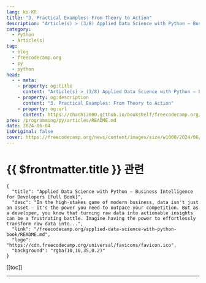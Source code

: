 ```yaml
---
lang: ko-KR
title: "3. Practical Examples: From Theory to Action"
description: "Article(s) > (3/8) Applied Data Science with Python – Business Intelligence for Developers [Full Book]"
category: 
  - Python
  - Article(s)
tag: 
  - blog
  - freecodecamp.org
  - py
  - python
head:
  - - meta:
    - property: og:title
      content: "Article(s) > (3/8) Applied Data Science with Python – Business Intelligence for Developers [Full Book]"
    - property: og:description
      content: "3. Practical Examples: From Theory to Action"
    - property: og:url
      content: https://chanhi2000.github.io/bookshelf/freecodecamp.org/applied-data-science-with-python-book/3-practical-examples-from-theory-to-action.html
prev: /programming/py/articles/README.md
date: 2024-06-04
isOriginal: false
cover: https://freecodecamp.org/news/content/images/size/w1000/2024/06/Applied-Data-Science-with-Python-Cover-Version-2--1-.png
---
```


# {{ $frontmatter.title }} 관련

```component VPCard
{
  "title": "Applied Data Science with Python – Business Intelligence for Developers [Full Book]",
  "desc": "In the high-stakes game of modern business, data isn't just an asset – it's the power you need to outpace your competition. But as a developer, you know that turning raw data into actionable insights can be a frustrating battle. Imagine having the power to effortlessly transform raw data into...",
  "link": "/freecodecamp.org/applied-data-science-with-python-book/README.md",
  "logo": "https://cdn.freecodecamp.org/universal/favicons/favicon.ico",
  "background": "rgba(10,10,35,0.2)"
}
```

[[toc]]

---

<SiteInfo
  name="Applied Data Science with Python – Business Intelligence for Developers [Full Book]"
  desc="In the high-stakes game of modern business, data isn't just an asset – it's the power you need to outpace your competition. But as a developer, you know that turning raw data into actionable insights can be a frustrating battle. Imagine having the power to effortlessly transform raw data into..."
  url="https://freecodecamp.org/news/applied-data-science-with-python-book/"
  logo="https://cdn.freecodecamp.org/universal/favicons/favicon.ico"
  preview="https://freecodecamp.org/news/content/images/size/w1000/2024/06/Applied-Data-Science-with-Python-Cover-Version-2--1-.png"/>

<!-- TODO: 작성 -->

<!-- 

---

## -3-practical-examples-from-theory-to-action">3. Practical Examples: From Theory to Action

Data analysis is about more than just abstract concepts. It's also about applying your knowledge to solve real problems. In this chapter, you'll bridge the gap between theory and practice, gaining hands-on experience with the tools and techniques you've learned so far.

By working with concrete examples, you'll solidify your understanding of Python, Pandas, and Matplotlib, and you'll build the confidence to tackle real-world data challenges.

What you'll learn in this chapter:

**Loading and Cleaning Data:**

- Import data from CSV files, the most common format for storing structured data.
- Handle missing values—a common issue that can skew your analysis—using Pandas' powerful imputation techniques.
- Standardize data types to ensure consistency and accuracy in your calculations.

**Exploring Data with Pandas:**

- Leverage essential Pandas functions like `.describe()`, `.groupby()`, and `.value_counts()` to uncover hidden patterns and insights within your data.
- Gain a deeper understanding of your data's characteristics and relationships.

**Visualizing Trends with Matplotlib:**

- Craft informative and visually appealing plots to reveal trends, correlations, and distributions within your data.
- Use line charts, scatter plots, and other visualization techniques to communicate your findings effectively.

Are you ready to put theory into practice and witness the transformative power of data analysis? Let's dive in and discover how Python, Pandas, and Matplotlib can empower you to extract actionable insights from real-world data.

In this series of examples, we will make use of the following example CSV file. 

```
Order ID,Order Date,Customer ID,Segment,Product,Category,Sales,Quantity,Profit
1001,2023-01-01,CUST-101,Consumer,Product A,Office Supplies,27.90,2,10.34
1002,2023-01-02,CUST-102,Corporate,Product B,Technology,1024.99,1,512.49
1003,2023-01-03,CUST-103,Home Office,Product C,Furniture,436.50,3,-109.12
1004,2023-01-04,CUST-101,Consumer,Product D,Office Supplies,15.99,5,6.39
1005,2023-01-05,CUST-104,Consumer,Product E,Technology,799.99,1,239.99
1006,2023-01-06,CUST-105,Corporate,Product F,Furniture,214.70,2,-32.20
1007,2023-01-07,CUST-106,Home Office,Product G,Office Supplies,9.99,3,2.99
1008,2023-01-08,CUST-107,Corporate,Product H,Technology,549.95,2,164.98
1009,2023-01-09,CUST-108,Consumer,Product A,Office Supplies,27.90,4,20.68
1010,2023-01-10,CUST-109,Home Office,Product I,Furniture,120.00,1,60.00
```

### -31-loading-and-cleaning-data">3.1 Loading and Cleaning Data

Real-world data is rarely pristine. It often arrives in messy CSV files, riddled with missing values, inconsistent formats, and other imperfections that can derail your analysis. 

But fear not – Pandas is your trusty sidekick in this data wrangling adventure. Let's walk through the essential steps of importing and cleaning data using Pandas and our sample CSV file, `sales_data.csv`.

#### -step-1-import-your-data">Step 1: Import Your Data

First, make sure you have the `sales_data.csv` file in your working directory (or provide the correct file path). Then, use Pandas' `read_csv` function to import it into a DataFrame:

```py
import pandas as pd

df = pd.read_csv('sales_data.csv')
print(df.head())  # Display the first 5 rows for a quick overview
```

This will load the CSV file into a Pandas DataFrame, a versatile table-like structure that allows for easy manipulation and analysis.

#### -step-2-assess-your-data">Step 2: Assess Your Data

Before you dive into cleaning, take a moment to assess your data. What does it look like? Are there any obvious issues? Pandas provides several functions to help you get a feel for your dataset:

```py
print(df.info())  # Get information about columns, data types, and missing values
print(df.describe())  # Get summary statistics for numerical columns
```

#### -step-3-handle-missing-values">Step 3: Handle Missing Values

Missing values are a common problem in real-world data. Pandas offers a variety of ways to handle them:

- **Dropping Rows:** If missing values are sparse and unlikely to significantly impact your analysis, you can simply drop the rows containing them.

```py
df.dropna(inplace=True)
```

- **Filling with a Value:** You can fill missing values with a specific value, such as 0 or the mean of the column.

```py
df['Sales'].fillna(df['Sales'].mean(), inplace=True)
```

- **Forward or Backward Fill:** For time series data, you can fill missing values with the previous or next valid value.

```py
df['Sales'].fillna(method='ffill', inplace=True)  # Forward fill
```

- **Interpolation:** Estimate missing values based on a pattern in the data (for example, linear interpolation).

```py
df['Sales'].interpolate(method='linear', inplace=True)
```

#### -step-4-standardize-data-types">Step 4: Standardize Data Types

Ensure consistency in your data by converting columns to the appropriate data types. For example:

```py
df['Order Date'] = pd.to_datetime(df['Order Date'])  # Convert to datetime
df['Sales'] = pd.to_numeric(df['Sales'])          # Convert to numeric
```

#### -step-5-deal-with-outliers-optional">Step 5: Deal with Outliers (Optional)

Outliers are extreme values that can distort your analysis. Depending on your data and goals, you might choose to:

- **Remove outliers:** This can be done based on statistical thresholds (for example, z-scores or interquartile range).
<li>**Cap outliers:** Replace extreme values with a more reasonable limit.
<li>**Transform the data:** Apply a transformation (for example, logarithmic) to reduce the impact of outliers.
<li>**Keep outliers:**  If they're valid data points, outliers might offer valuable insights.

#### -example-removing-outliers-using-z-scores">Example: Removing Outliers using Z-scores:

```py
from scipy import stats

z = np.abs(stats.zscore(df['Sales']))
df = df[(z < 3)]  # Keep only rows with z-score less than 3
```

By following these steps, you'll be well on your way to transforming raw, messy data into a clean and structured dataset ready for your insightful analysis.

Remember, data cleaning is an iterative process, and there's no one-size-fits-all solution. Experiment with different techniques to find the best approach for your specific data.

#### -full-code">Full Code:

```py
import pandas as pd
from scipy import stats
import numpy as np

df = pd.read_csv('sales_data.csv')

print("Data Preview:")
print(df.head().to_markdown(index=False, numalign="left", stralign="left"))

print("\nData Information:")
print(df.info())

print("\nSummary Statistics of Numeric Columns:")
print(df.describe().to_markdown(numalign="left", stralign="left"))

df.dropna(inplace=True)  
df['Sales'].fillna(df['Sales'].mean(), inplace=True) 
df['Order Date'] = pd.to_datetime(df['Order Date'])  
df['Sales'] = pd.to_numeric(df['Sales'])          

z = np.abs(stats.zscore(df['Sales']))
df = df[(z < 3)]  

print("\nData After Cleaning and Outlier Removal:")
print(df.head().to_markdown(index=False, numalign="left", stralign="left"))

# Group data by category and calculate total sales
total_sales_by_category = df.groupby('Category')['Sales'].sum()

# Display the result
print("\nTotal Sales by Category:")
print(total_sales_by_category.to_markdown(numalign="left", stralign="left"))
```

### -32-exploring-data-with-pandas">3.2 Exploring Data with Pandas

With your data loaded and cleaned, it's time to embark on the exciting journey of data exploration. Pandas equips you with a powerful suite of functions to analyze your dataset, uncover hidden patterns, and gain actionable insights.

#### -dfdescribe-quantitative-snapshot">`df.describe()` – Quantitative Snapshot

This function provides a concise statistical summary of your numerical columns. It's your initial reconnaissance mission, revealing central tendencies (mean, median), dispersion (standard deviation, range), and distribution quartiles. 

This high-level overview quickly reveals potential outliers and distributions that warrant further investigation.

```py
print(df.describe().to_markdown(numalign="left", stralign="left"))
```

#### -dfgroupby-segmenting-for-deeper-insights">`df.groupby()` – Segmenting for Deeper Insights

Grouping is a fundamental technique in data analysis. Pandas' `groupby()` function allows you to segment your data based on categorical variables. 

For instance, you can group your sales data by customer segment or product category to understand how these factors influence sales performance.

```py
sales_by_segment = df.groupby('Segment')['Sales'].sum()
print(sales_by_segment.to_markdown(numalign="left", stralign="left"))
```

#### -dfvaluecounts-distribution-analysis">`df.value_counts()` –  Distribution Analysis

Understanding the frequency distribution of categorical variables is crucial for identifying common patterns and potential anomalies. `.value_counts()` reveals how often each unique value appears in a column, giving you a snapshot of the distribution.

```py
product_popularity = df['Product'].value_counts()
print(product_popularity.to_markdown(numalign="left", stralign="left"))
```

#### -beyond-the-basics">Beyond the Basics

These essential functions are just the tip of the iceberg. Pandas offers a multitude of other tools to explore your data. For instance, you can use the `df.corr()` method to calculate correlations between numerical columns, revealing potential relationships.

```py
sales_profit_correlation = df['Sales'].corr(df['Profit'])
print("Correlation between Sales and Profit:", sales_profit_correlation)
```

Remember, data exploration is an iterative process. Start with these basic functions to gain a broad understanding of your data, then refine your analysis with more targeted questions and techniques. The insights you uncover will guide you towards making informed decisions and maximizing the value of your data.

Beyond the basics, Pandas offers a wealth of advanced tools for exploratory data analysis (EDA), allowing you to dig deeper into your data and uncover nuanced patterns, correlations, and trends that can inform your business strategies. Let's dive into some more sophisticated techniques using our `sales_data.csv` example.

#### -segment-performance-deep-dive">Segment Performance Deep Dive:

We've already seen how `groupby` can summarize total sales by segment. But let's take it a step further:

```py
# Calculate total sales, quantity, and profit by segment
segment_summary = df.groupby("Segment")[["Sales", "Quantity", "Profit"]].sum()

print("\nSales, Quantity, and Profit Summary by Segment:")
print(segment_summary.to_markdown(numalign="left", stralign="left"))

# Calculate average profit margin per sale by segment
segment_summary["Profit_Margin"] = segment_summary["Profit"] / segment_summary["Sales"]
print("\nAverage Profit Margin by Segment:")
print(segment_summary[["Profit_Margin"]].to_markdown(numalign="left", stralign="left", floatfmt=".2%"))
```

This expanded analysis reveals not only total sales but also quantity and profit for each segment. We even calculate the average profit margin, uncovering which segment yields the most profit per sale.

#### -uncover-customer-buying-patterns">Uncover Customer Buying Patterns:

Let's delve into individual customer behavior to identify potential high-value customers or patterns in purchasing frequency.

```py
# Identify customers who have made more than one purchase
repeat_customers = df['Customer ID'].value_counts()[df['Customer ID'].value_counts() > 1]
print("\nRepeat Customers:")
print(repeat_customers.to_markdown(numalign="left", stralign="left"))

# Analyze the time between purchases for repeat customers
from datetime import timedelta
df['Days_Since_Last_Purchase'] = df.sort_values('Order Date').groupby('Customer ID')['Order Date'].diff()
repeat_customer_purchase_frequency = df[df['Customer ID'].isin(repeat_customers.index)]['Days_Since_Last_Purchase'].describe()
print("\nRepeat Customer Purchase Frequency (Days):")
print(repeat_customer_purchase_frequency.to_markdown(numalign="left", stralign="left"))
```

We identify repeat customers and then analyze how frequently they make purchases. By understanding the typical time between purchases, you can tailor marketing strategies or loyalty programs to encourage repeat business.

**Practical Advice:**

- **Go Beyond the Obvious:** Don't stop at basic summaries. Use Pandas' flexibility to dig deeper into your data.
<li>**Think Strategically:** How can you use the insights you uncover to drive action and improve business outcomes?
<li>**Iterate and Refine:** Data exploration is an ongoing process. As you learn more, refine your questions and explore new avenues of analysis.
<li>**Don't be afraid to experiment:** Pandas is a powerful tool. Try out different functions and combinations to see what reveals the most interesting patterns.

By mastering these advanced EDA techniques with Pandas, you'll gain the ability to extract deeper insights from your data, making you an invaluable asset to your organization.

#### -full-code-1">Full Code:

```py
print(df.describe().to_markdown(numalign="left", stralign="left"))

sales_by_segment = df.groupby('Segment')['Sales'].sum()
print(sales_by_segment.to_markdown(numalign="left", stralign="left"))

product_popularity = df['Product'].value_counts()
print(product_popularity.to_markdown(numalign="left", stralign="left"))

sales_profit_correlation = df['Sales'].corr(df['Profit'])
print("Correlation between Sales and Profit:", sales_profit_correlation)

# Calculate total sales, quantity, and profit by segment
segment_summary = df.groupby("Segment")[["Sales", "Quantity", "Profit"]].sum()

print("\nSales, Quantity, and Profit Summary by Segment:")
print(segment_summary.to_markdown(numalign="left", stralign="left"))

# Calculate average profit margin per sale by segment
segment_summary["Profit_Margin"] = segment_summary["Profit"] / segment_summary["Sales"]
print("\nAverage Profit Margin by Segment:")
print(segment_summary[["Profit_Margin"]].to_markdown(numalign="left", stralign="left", floatfmt=".2%"))

# Identify customers who have made more than one purchase
repeat_customers = df['Customer ID'].value_counts()[df['Customer ID'].value_counts() > 1]
print("\nRepeat Customers:")
print(repeat_customers.to_markdown(numalign="left", stralign="left"))

# Analyze the time between purchases for repeat customers
from datetime import timedelta
df['Days_Since_Last_Purchase'] = df.sort_values('Order Date').groupby('Customer ID')['Order Date'].diff()
repeat_customer_purchase_frequency = df[df['Customer ID'].isin(repeat_customers.index)]['Days_Since_Last_Purchase'].describe()
print("\nRepeat Customer Purchase Frequency (Days):")
print(repeat_customer_purchase_frequency.to_markdown(numalign="left", stralign="left"))
```

### 3.3 Visualizing Trends with Matplotlib

**1. Total Sales Over Time (Line Chart):**

```py
import matplotlib.pyplot as plt

# Convert 'Order Date' to datetime for proper plotting
df['Order Date'] = pd.to_datetime(df['Order Date'])

# Group sales by order date and sum them up
daily_sales = df.groupby('Order Date')['Sales'].sum()

plt.figure(figsize=(12, 6))
plt.plot(daily_sales, marker='o')  # Plot line chart with markers for data points
plt.title('Total Sales Over Time')
plt.xlabel('Order Date')
plt.ylabel('Total Sales')
plt.xticks(rotation=45) 
plt.grid(axis='y')
plt.show()
```

This line chart illustrates how your total sales have fluctuated over time, revealing trends, peaks, and valleys. It can help you identify seasonal patterns, the impact of marketing campaigns, or other factors influencing sales performance.

**2. Sales vs. Profit by Segment (Scatter Plot):**

```py
# Create a scatter plot for each segment
segments = df['Segment'].unique()
colors = ['blue', 'green', 'orange']  # Choose distinct colors for each segment

plt.figure(figsize=(10, 6))
for i, segment in enumerate(segments):
    segment_data = df[df['Segment'] == segment]
    plt.scatter(segment_data['Sales'], segment_data['Profit'], c=colors[i], label=segment)

plt.title('Sales vs. Profit by Segment')
plt.xlabel('Sales')
plt.ylabel('Profit')
plt.legend()
plt.show()
```

This scatter plot visualizes the relationship between sales and profit for each customer segment (Consumer, Corporate, Home Office). It helps you identify which segments are most profitable and whether there are any correlations between sales volume and profitability.

**3. Distribution of Sales by Category (Bar Chart):**

```py
# Calculate total sales by category
sales_by_category = df.groupby('Category')['Sales'].sum()

plt.figure(figsize=(10, 6))
plt.bar(sales_by_category.index, sales_by_category.values, color='skyblue')
plt.title('Total Sales by Category')
plt.xlabel('Category')
plt.ylabel('Total Sales')
plt.xticks(rotation=45)
plt.show()
```

This bar chart provides a clear comparison of total sales across different product categories, highlighting which categories are driving your revenue.

**4. Distribution of Order Quantities (Histogram):**

```py
plt.figure(figsize=(10, 6))
plt.hist(df['Quantity'], bins=5, color='salmon', alpha=0.7, rwidth=0.8)
plt.title('Distribution of Order Quantities')
plt.xlabel('Quantity')
plt.ylabel('Frequency')
plt.show()
```

This histogram illustrates the distribution of order quantities, showing how often customers order different quantities of products. It helps you understand your typical order sizes and identify any unusual patterns.

**Key Insights from Visualizations:**

- The line chart reveals trends in total sales over time.
- The scatter plot unveils potential relationships between sales and profit for different customer segments.
- The bar chart clearly shows which product categories generate the most sales.
- The histogram provides insights into how order quantities are distributed.

Remember: These are just a few examples. You can experiment with different types of plots and customizations to uncover even more insights from your data. Matplotlib offers a rich set of tools to explore your data visually and communicate your findings effectively.

#### -full-code-2">Full code:

```py
import matplotlib.pyplot as plt

# Convert 'Order Date' to datetime for proper plotting
df['Order Date'] = pd.to_datetime(df['Order Date'])

# Group sales by order date and sum them up
daily_sales = df.groupby('Order Date')['Sales'].sum()

plt.figure(figsize=(12, 6))
plt.plot(daily_sales, marker='o')  # Plot line chart with markers for data points
plt.title('Total Sales Over Time')
plt.xlabel('Order Date')
plt.ylabel('Total Sales')
plt.xticks(rotation=45) 
plt.grid(axis='y')
plt.show()


# Create a scatter plot for each segment
segments = df['Segment'].unique()
colors = ['blue', 'green', 'orange']  # Choose distinct colors for each segment

plt.figure(figsize=(10, 6))
for i, segment in enumerate(segments):
    segment_data = df[df['Segment'] == segment]
    plt.scatter(segment_data['Sales'], segment_data['Profit'], c=colors[i], label=segment)

plt.title('Sales vs. Profit by Segment')
plt.xlabel('Sales')
plt.ylabel('Profit')
plt.legend()
plt.show()

# Calculate total sales by category
sales_by_category = df.groupby('Category')['Sales'].sum()

plt.figure(figsize=(10, 6))
plt.bar(sales_by_category.index, sales_by_category.values, color='skyblue')
plt.title('Total Sales by Category')
plt.xlabel('Category')
plt.ylabel('Total Sales')
plt.xticks(rotation=45)
plt.show()

plt.figure(figsize=(10, 6))
plt.hist(df['Quantity'], bins=5, color='salmon', alpha=0.7, rwidth=0.8)
plt.title('Distribution of Order Quantities')
plt.xlabel('Quantity')
plt.ylabel('Frequency')
plt.show()
```

-->

